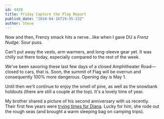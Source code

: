 ```yaml
---
id: 4420
title: Friday Capture the Flag Report
publish_date: "2010-04-16T19:35:33Z"
author: Steve
---
```

  
Now and then, Frenzy smack hits a nerve...like when I gave DU a _Frenz Nudge_. Sour puss.

Can't put away the vests, arm warmers, and long-sleeve gear yet. It was chilly out there today, especially compared to the rest of the week.

We've been savoring these last few days of a closed Amphitheater Road—closed to cars, that is. Soon, the summit of Flag will be overrun and consequently 100% more dangerous. Opening day is May 1.

Until then we'll continue to enjoy the smell of pine, as well as the snowbank holdouts (there are still a couple at the top). It's a lovely time of year.

My brother shared a picture of his second anniversary with us recently. Their first few years were [trying times for Diana](http://www.flagstafffrenzy.org/wp-content/uploads/2010/04/two-year-anniversary.png). Lucky for him, she rode out the rough seas (and brought a warm sleeping bag on camping trips).
